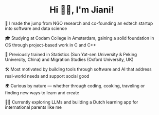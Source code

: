 <div align="center">

# Hi 👋🏼, I'm Jiani!

</div
  
🔁 I made the jump from NGO research and co-founding an edtech startup into software and data science

🎓 Studying at Codam College in Amsterdam, gaining a solid foundation in CS through project-based work in C and C++

🧠 Previously trained in Statistics (Sun Yat-sen University & Peking University, China) and Migration Studies (Oxford University, UK)

🛠 Most motivated by building tools through software and AI that address real-world needs and support social good

🌍 Curious by nature — whether through coding, cooking, traveling or finding new ways to learn and create

🧑‍💻 Currently exploring LLMs and building a Dutch learning app for international parents like me

